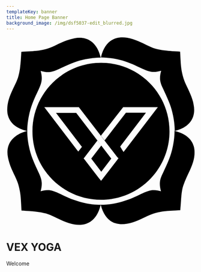 ```yaml
---
templateKey: banner
title: Home Page Banner
background_image: /img/dsf5037-edit_blurred.jpg
---
```

<svg viewBox="0 0 101.9 101.9" >
<path  stroke-miterlimit="10" d="M50.9,90.6c3.1,0,5.9-0.4,8.3-0.9c2.4-0.5,4.5-1.2,6.3-1.8
	c3.6-1.3,6.1-2.7,8.2-3.6c2-0.9,3.6-1.4,5-1.6c1.5-0.1,2.9,0.1,4.7,0.6c-0.5-1.8-0.7-3.2-0.6-4.7s0.6-3,1.6-5c0.9-2,2.2-4.6,3.6-8.2
	c0.7-1.8,1.3-3.9,1.8-6.3c0.5-2.4,0.9-5.2,0.9-8.3c6.3,1.5,9.4,4.7,10.4,8.4c0.5,1.8,0.5,3.8,0.2,5.8c-0.3,2-1,3.9-1.8,5.8
	c-0.8,1.9-1.6,3.5-2.3,5s-1.3,3-1.8,4.5s-0.8,3.3-1,5.4c-0.2,2.1-0.3,4.6-0.6,7.8c-3.2,0.2-5.7,0.3-7.8,0.5c-2.1,0.2-3.8,0.5-5.4,1
	c-1.6,0.4-3,1-4.6,1.7c-1.5,0.7-3.1,1.5-5,2.3c-1.9,0.8-3.8,1.4-5.8,1.8c-2,0.3-3.9,0.4-5.8-0.1C55.7,99.9,52.5,96.8,50.9,90.6z
	 M1,59.3c-0.5,1.8-0.5,3.8-0.1,5.8s1,3.9,1.8,5.8c0.8,1.9,1.6,3.5,2.3,5s1.3,3,1.7,4.6c0.4,1.6,0.8,3.3,1,5.4
	c0.2,2.1,0.3,4.6,0.5,7.8c3.2,0.2,5.6,0.3,7.8,0.6c2.1,0.2,3.8,0.6,5.4,1c1.6,0.5,3,1.1,4.5,1.8c1.5,0.7,3.1,1.5,5,2.3
	s3.9,1.4,5.8,1.8c2,0.3,4,0.3,5.8-0.2c3.7-1,6.9-4.1,8.4-10.4c-3.1,0-5.9-0.4-8.3-0.9c-2.4-0.5-4.5-1.2-6.3-1.8
	c-3.6-1.3-6.1-2.7-8.2-3.6c-2-0.9-3.5-1.4-5-1.6c-1.5-0.1-2.9,0.1-4.6,0.6c0.5-1.8,0.7-3.2,0.6-4.7c-0.1-1.5-0.6-3-1.5-5
	c-0.9-2-2.2-4.6-3.6-8.2c-0.7-1.8-1.3-3.9-1.8-6.3c-0.5-2.4-0.9-5.2-0.9-8.3C5,52.5,2,55.7,1,59.3z M42.5,1
	c-1.8-0.5-3.8-0.5-5.8-0.1s-3.9,1-5.8,1.8c-1.9,0.8-3.5,1.6-5,2.3c-1.5,0.7-3,1.3-4.6,1.7c-1.6,0.4-3.3,0.8-5.4,1
	C13.8,7.9,11.3,8,8.1,8.2c-0.2,3.2-0.3,5.6-0.6,7.8c-0.2,2.1-0.6,3.8-1,5.4s-1.1,3-1.8,4.5c-0.7,1.5-1.5,3.1-2.3,5S1,34.8,0.7,36.7
	c-0.3,2-0.3,4,0.2,5.8c1,3.7,4.1,6.9,10.4,8.4c0-3.1,0.4-5.9,0.9-8.3c0.5-2.4,1.1-4.5,1.8-6.3c1.3-3.6,2.7-6.1,3.6-8.2
	c0.9-2,1.4-3.5,1.5-5c0.1-1.5-0.1-2.9-0.6-4.6c1.8,0.5,3.2,0.7,4.6,0.6c1.5-0.1,3-0.6,5-1.5c2-0.9,4.6-2.2,8.2-3.6
	c1.8-0.7,3.9-1.3,6.3-1.8c2.4-0.5,5.2-0.9,8.3-0.9C49.4,5,46.2,2,42.5,1z M100.9,42.5c0.5-1.8,0.5-3.8,0.1-5.8c-0.3-2-1-3.9-1.8-5.8
	c-0.8-1.9-1.6-3.5-2.3-5c-0.7-1.5-1.3-3-1.7-4.6c-0.4-1.6-0.8-3.3-1-5.4c-0.2-2.1-0.3-4.6-0.5-7.8c-3.2-0.2-5.6-0.3-7.8-0.6
	c-2.1-0.2-3.8-0.6-5.4-1c-1.6-0.4-3-1.1-4.5-1.8c-1.5-0.7-3.1-1.5-5-2.3c-1.9-0.8-3.9-1.5-5.8-1.8c-2-0.3-4-0.3-5.8,0.2
	c-3.7,1-6.9,4.1-8.4,10.4c3.1,0,5.9,0.4,8.3,0.9c2.4,0.5,4.5,1.1,6.3,1.8c3.6,1.3,6.1,2.7,8.2,3.6c2,0.9,3.6,1.4,5,1.5
	c1.5,0.1,2.9-0.1,4.7-0.6c-0.5,1.8-0.7,3.2-0.6,4.6s0.6,3,1.6,5c0.9,2,2.2,4.6,3.6,8.2c0.7,1.8,1.3,3.9,1.8,6.3
	c0.5,2.4,0.9,5.2,0.9,8.3C96.8,49.4,99.9,46.2,100.9,42.5z M51.1,14.1C71.5,14.1,88,30.6,88,51S71.5,87.9,51.1,87.9
	S14.1,71.4,14.1,51S30.7,14.1,51.1,14.1z M49.1,56l-6.9,9l-0.5,0.6l0.5,0.6l7.9,10.3l0.2,0.2l0.8,1l0.8-1l8-10.4l0.1-0.2l0.5-0.6
	L59.9,65L39.5,38.5l-0.1-0.1L39.1,38h-0.5H22.5h-2l1.2,1.6L38,60.9l0.8,1l0.8-1l0.7-0.9l0.5-0.6l-0.5-0.6L26.8,41.1h10.9l18.9,24.6
	l-5.4,7.1l-5.4-7.1l5.4-7L49.1,56z M79.6,38H63.5H63l-0.3,0.4L51,53.4l2,2.5l11.5-14.9h10.8L61.8,58.7l-0.4,0.6l0.4,0.6l0.6,1
	l0.8,1.2l0.9-1.1l16.4-21.4l1.2-1.6H79.6z"/>
</svg>


# VEX YOGA

Welcome
